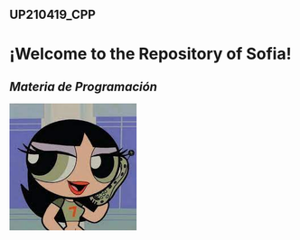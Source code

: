 ## UP210419_CPP
# ¡Welcome to the Repository of Sofia!
## ***Materia de Programación***

![Imagen](/imagenes/descarga.jpeg)
<br>


